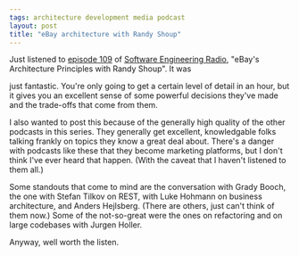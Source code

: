 ```yaml
---
tags: architecture development media podcast
layout: post
title: "eBay architecture with Randy Shoup"
---
```




<p>
  Just listened to 
  <a href="http://se-radio.net/podcast/2008-09/episode-109-ebay039s-architecture-principles-randy-shoup">episode 109</a> 
  of 
  <a href="http://se-radio.net/">Software Engineering Radio</a>, 
  "eBay's Architecture Principles with Randy Shoup". It was

  just fantastic. You're only going to get a certain level of detail
  in an hour, but it gives you an excellent sense of some powerful
  decisions they've made and the trade-offs that come from them.
</p>

<p> 
  I also wanted to post this because of the generally high quality of
  the other podcasts in this series. They generally get excellent,
  knowledgable folks talking frankly on topics they know a great deal
  about. There's a danger with podcasts like these that they become
  marketing platforms, but I don't think I've ever heard that
  happen. (With the caveat that I haven't listened to them all.)
</p>

<p>
  Some standouts that come to mind are the conversation
  with Grady Booch, the one with Stefan Tilkov on REST, with Luke
  Hohmann on business architecture, and Anders Hejlsberg. (There are
  others, just can't think of them now.)  Some of the not-so-great
  were the ones on refactoring and on large codebases with Jurgen
  Holler.
</p>

<p>
  Anyway, well worth the listen.
</p>


